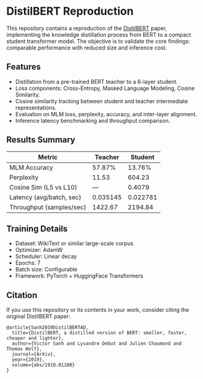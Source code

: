 # DistilBERT Reproduction

This repository contains a reproduction of the [DistilBERT](https://arxiv.org/abs/1910.01108) paper, implementing the knowledge distillation process from BERT to a compact student transformer model. The objective is to validate the core findings: comparable performance with reduced size and inference cost.

## Features

- Distillation from a pre-trained BERT teacher to a 6-layer student.
- Loss components: Cross-Entropy, Masked Language Modeling, Cosine Similarity.
- Cosine similarity tracking between student and teacher intermediate representations.
- Evaluation on MLM loss, perplexity, accuracy, and inter-layer alignment.
- Inference latency benchmarking and throughput comparison.

## Results Summary

| Metric                    | Teacher       | Student       |
|---------------------------|---------------|---------------|
| MLM Accuracy              | 57.87%        | 13.76%        |
| Perplexity                | 11.53         | 604.23        |
| Cosine Sim (L5 vs L10)    | —             | 0.4079        |
| Latency (avg/batch, sec)  | 0.035145      | 0.022781      |
| Throughput (samples/sec)  | 1422.67       | 2194.84       |

## Training Details

- Dataset: WikiText or similar large-scale corpus
- Optimizer: AdamW
- Scheduler: Linear decay
- Epochs: 7
- Batch size: Configurable
- Framework: PyTorch + HuggingFace Transformers

## Citation

If you use this repository or its contents in your work, consider citing the original DistilBERT paper:
```text
@article{Sanh2019DistilBERTAD,
  title={DistilBERT, a distilled version of BERT: smaller, faster, cheaper and lighter},
  author={Victor Sanh and Lysandre Debut and Julien Chaumond and Thomas Wolf},
  journal={ArXiv},
  year={2019},
  volume={abs/1910.01108}
}

```